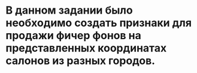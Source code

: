 # В данном задании было необходимо создать признаки для продажи фичер фонов на представленных координатах салонов из разных городов.
